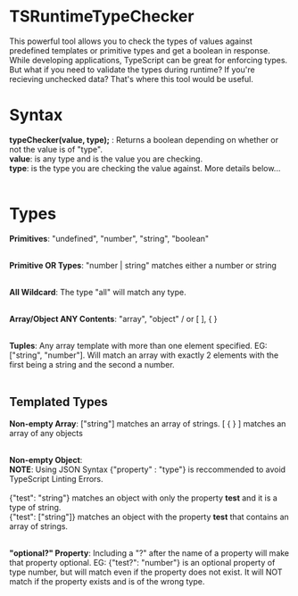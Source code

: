 # TSRuntimeTypeChecker
This powerful tool allows you to check the types of values against predefined templates or primitive types and get a boolean in response.
<br>
While developing applications, TypeScript can be great for enforcing types. But what if you need to validate the types during runtime? If you're recieving unchecked data? That's where this tool would be useful.
<br>
<h1>Syntax</h1>
  <b>typeChecker(value, type);</b> : Returns a boolean depending on whether or not the value is of "type". <br>
  <b>value</b>: is any type and is the value you are checking.<br>
  <b>type</b>: is the type you are checking the value against. More details below... <br><br>
  
<h1>Types</h1>
  <b>Primitives</b>: "undefined", "number", "string", "boolean" <br><br>
  
  <b>Primitive OR Types</b>: "number | string" matches either a number or string<br><br>
  
  <b>All Wildcard</b>: The type "all" will match any type.<br><br>
  
  <b>Array/Object ANY Contents</b>: "array", "object" / or [ ], { }<br><br>
  
  <b>Tuples</b>: Any array template with more than one element specified. EG: ["string", "number"]. Will match an array with exactly 2 elements with the first being a string and the second a number. <br><br>
  
  <h2>Templated Types</h2>
  
  <b>Non-empty Array</b>: ["string"] matches an array of strings. [ { } ] matches an array of any objects<br><br>
  
  <b>Non-empty Object</b>: <br>
    <b>NOTE</b>: Using JSON Syntax {"property" : "type"} is reccommended to avoid TypeScript Linting Errors.<br><br>
    {"test": "string"} matches an object with only the property <b>test</b> and it is a type of string.<br>
    {"test": ["string"]} matches an object with the property <b>test</b> that contains an array of strings.<br><br>

   <b>"optional?" Property</b>: Including a "?" after the name of a property will make that property optional. EG: {"test?": "number"} is an optional property of type number, but will match even if the property does not exist. It will NOT match if the property exists and is of the wrong type.<br><br>
